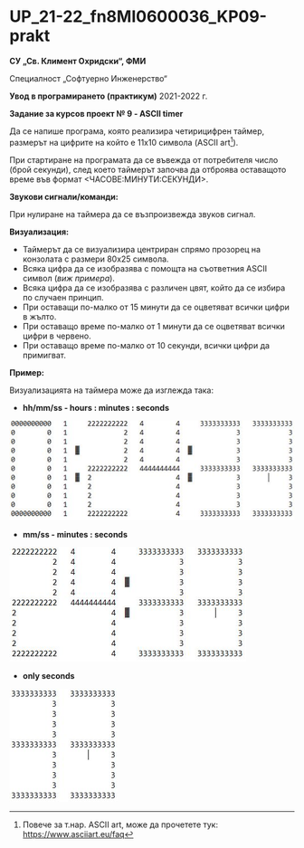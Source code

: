 # UP_21-22_fn8MI0600036_KP09-prakt

**СУ „Св. Климент Охридски“, ФМИ**

Специалност „Софтуерно Инженерство“

**Увод в програмирането (практикум)**
2021-2022 г.

**Задание за курсов проект № 9 - ASCII timer**

Да се напише програма, която реализира четирицифрен таймер, размерът на цифрите на който е 11х10 символа (ASCII art[^1]).

При стартиране на програмата да се въвежда от потребителя число (брой секунди), след което таймерът започва да отброява оставащото време във формат <ЧАСОВЕ:МИНУТИ:СЕКУНДИ>.

**Звукови сигнали/команди:**

При нулиране на таймера да се възпроизвежда звуков сигнал.

**Визуализация:** 

- Таймерът да се визуализира центриран спрямо прозорец на конзолата с размери 80х25 символа.
- Всяка цифра да се изобразява с помощта на съответния ASCII символ (*виж примера*).
- Всяка цифра да се изобразява с различен цвят, който да се избира по случаен принцип.
- При оставащи по-малко от 15 минути да се оцветяват всички цифри в жълто.
- При оставащо време по-малко от 1 минути да се оцветяват всички цифри в червено.
- При оставащо време по-малко от 10 секунди, всички цифри да примигват.

**Пример:** 

Визуализацията на таймера може да изглежда така:

- **hh/mm/ss - hours : minutes : seconds**

![](photoOne.jpeg)


- **mm/ss - minutes : seconds**

![](photoTwo.jpeg)




- **only seconds**

![](photoThree.jpeg)

[^1]: Повече за т.нар. ASCII art, може да прочетете тук: <https://www.asciiart.eu/faq>
